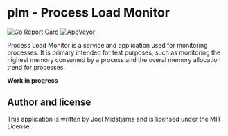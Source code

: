 # plm - Process Load Monitor

[![Go Report Card](https://goreportcard.com/badge/github.com/midstar/plm)](https://goreportcard.com/report/github.com/midstar/plm)
[![AppVeyor](https://ci.appveyor.com/api/projects/status/github/midstar/plm?svg=true)](https://ci.appveyor.com/api/projects/status/github/midstar/plm)

Process Load Monitor is a service and application used for monitoring processes. It is primary intended for test purposes, such as monitoring the highest memory consumed by a process and the overal memory allocation trend for processes.

**Work in progress**

## Author and license

This application is written by Joel Midstjärna and is licensed under the MIT License.